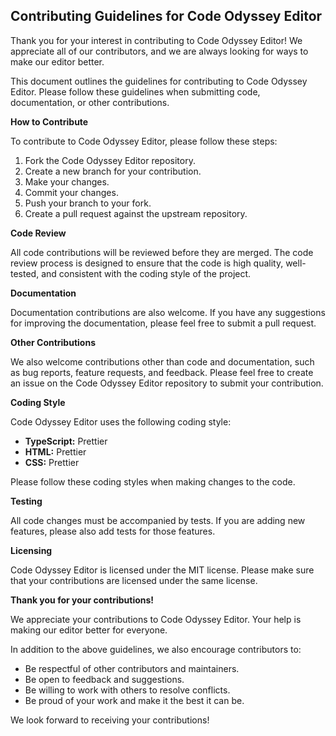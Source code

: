 ## Contributing Guidelines for Code Odyssey Editor

Thank you for your interest in contributing to Code Odyssey Editor! We appreciate all of our contributors, and we are always looking for ways to make our editor better.

This document outlines the guidelines for contributing to Code Odyssey Editor. Please follow these guidelines when submitting code, documentation, or other contributions.

**How to Contribute**

To contribute to Code Odyssey Editor, please follow these steps:

1. Fork the Code Odyssey Editor repository.
2. Create a new branch for your contribution.
3. Make your changes.
4. Commit your changes.
5. Push your branch to your fork.
6. Create a pull request against the upstream repository.

**Code Review**

All code contributions will be reviewed before they are merged. The code review process is designed to ensure that the code is high quality, well-tested, and consistent with the coding style of the project.

**Documentation**

Documentation contributions are also welcome. If you have any suggestions for improving the documentation, please feel free to submit a pull request.

**Other Contributions**

We also welcome contributions other than code and documentation, such as bug reports, feature requests, and feedback. Please feel free to create an issue on the Code Odyssey Editor repository to submit your contribution.

**Coding Style**

Code Odyssey Editor uses the following coding style:

* **TypeScript:** Prettier
* **HTML:** Prettier
* **CSS:** Prettier

Please follow these coding styles when making changes to the code.

**Testing**

All code changes must be accompanied by tests. If you are adding new features, please also add tests for those features.

**Licensing**

Code Odyssey Editor is licensed under the MIT license. Please make sure that your contributions are licensed under the same license.

**Thank you for your contributions!**

We appreciate your contributions to Code Odyssey Editor. Your help is making our editor better for everyone.

In addition to the above guidelines, we also encourage contributors to:

* Be respectful of other contributors and maintainers.
* Be open to feedback and suggestions.
* Be willing to work with others to resolve conflicts.
* Be proud of your work and make it the best it can be.

We look forward to receiving your contributions!
